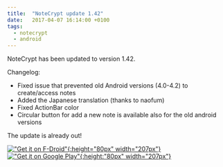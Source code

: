 ```yaml
---
title:  "NoteCrypt update 1.42"
date:   2017-04-07 16:14:00 +0100
tags:
  - notecrypt
  - android
---
```


NoteCrypt has been updated to version 1.42.

Changelog:
  * Fixed issue that prevented old Android versions (4.0-4.2) to create/access notes
  * Added the Japanese translation (thanks to naofum)
  * Fixed ActionBar color
  * Circular button for add a new note is available also for the old android versions

The update is already out!

[!["Get it on F-Droid"](https://f-droid.org/badge/get-it-on.png){:height="80px" width="207px"}](https://f-droid.org/app/com.notecryptpro)
[!["Get it on Google Play"](https://play.google.com/intl/en_us/badges/images/generic/en_badge_web_generic.png){:height:"80px" width="207px"}](https://play.google.com/store/apps/developer?id=Ludovico+de+Nittis)
